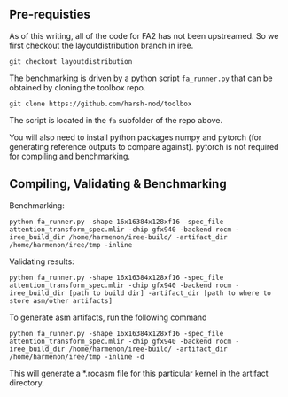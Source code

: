 ## Pre-requisties

As of this writing, all of the code for FA2 has not been upstreamed. So we first checkout the layoutdistribution branch in iree.

```
git checkout layoutdistribution
```

The benchmarking is driven by a python script `fa_runner.py` that can be obtained by cloning the toolbox repo.

```
git clone https://github.com/harsh-nod/toolbox
```

The script is located in the `fa` subfolder of the repo above.

You will also need to install python packages numpy and pytorch (for generating reference outputs to compare against).
pytorch is not required for compiling and benchmarking.

## Compiling, Validating & Benchmarking

Benchmarking:

```
python fa_runner.py -shape 16x16384x128xf16 -spec_file attention_transform_spec.mlir -chip gfx940 -backend rocm -iree_build_dir /home/harmenon/iree-build/ -artifact_dir /home/harmenon/iree/tmp -inline
```

Validating results:

```
python fa_runner.py -shape 16x16384x128xf16 -spec_file attention_transform_spec.mlir -chip gfx940 -backend rocm -iree_build_dir [path to build dir] -artifact_dir [path to where to store asm/other artifacts]
```

To generate asm artifacts, run the following command

```
python fa_runner.py -shape 16x16384x128xf16 -spec_file attention_transform_spec.mlir -chip gfx940 -backend rocm -iree_build_dir /home/harmenon/iree-build/ -artifact_dir /home/harmenon/iree/tmp -inline -d
```
This will generate a *.rocasm file for this particular kernel in the artifact directory.

